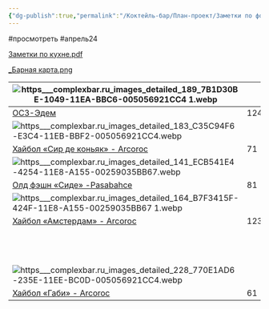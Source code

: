 ```yaml
---
{"dg-publish":true,"permalink":"/Коктейль-бар/План-проект/Заметки по формату/"}
---
```


#просмотреть #апрель24 

[ Заметки по кухне.pdf ](https://www.dropbox.com/scl/fi/s9uq4awhkh84ey435owde/.pdf?rlkey=cxrxb76wsn0ydz071quutcwm9&dl=0)

[_Барная карта.png](https://www.dropbox.com/scl/fi/52ie46etcs3fndvmpdtwu/_.png?rlkey=a6bjr7zvvmy98uwhgt9cupzoe&dl=0)


| ![https___complexbar.ru_images_detailed_189_7B1D30BE-1049-11EA-BBC6-005056921CC4 1.webp](/img/user/Inbox/https___complexbar.ru_images_detailed_189_7B1D30BE-1049-11EA-BBC6-005056921CC4%201.webp)  |      | ![https___complexbar.ru_images_detailed_154_906EF4D3-E3C7-11EB-BBF2-005056921CC4.webp](/img/user/Inbox/https___complexbar.ru_images_detailed_154_906EF4D3-E3C7-11EB-BBF2-005056921CC4.webp)                |      |
| ------------------------------------------------------------------------------------------- | ---- | ------------------------------------------------------------------------------------------------------- | ---- |
| [ОСЗ-Эдем](https://complexbar.ru/product/shampan-blyudce-osz-01060268/)                     | 124Р | [Бокал для вина - Nude ](https://complexbar.ru/product/bokal-dlya-vina-nude-01051371/)                  | 369Р |
| ![https___complexbar.ru_images_detailed_183_C35C94F6-E3C4-11EB-BBF2-005056921CC4.webp](/img/user/Inbox/https___complexbar.ru_images_detailed_183_C35C94F6-E3C4-11EB-BBF2-005056921CC4.webp)    |      | ![https___complexbar.ru_images_detailed_170_6697B3C1-3129-11EC-BBF4-005056921CC4.webp](/img/user/Inbox/https___complexbar.ru_images_detailed_170_6697B3C1-3129-11EC-BBF4-005056921CC4.webp)                |      |
| [Хайбол «Сир де коньяк» - Arcoroc ](https://complexbar.ru/product/haybol-arcoroc-01011332/) | 71   | [Олд фэшн - Nude ](https://complexbar.ru/product/old-feshn-nude-01020997/)                              | 348Р |
| ![https___complexbar.ru_images_detailed_141_ECB541E4-4254-11E8-A155-00259035BB67.webp](/img/user/Inbox/https___complexbar.ru_images_detailed_141_ECB541E4-4254-11E8-A155-00259035BB67.webp)    |      | ![https___complexbar.ru_images_detailed_219_79EB4891-235F-11EE-BC0D-005056921CC4.webp](/img/user/Inbox/https___complexbar.ru_images_detailed_219_79EB4891-235F-11EE-BC0D-005056921CC4.webp)                |      |
| [Олд фэшн «Сиде» -Pasabahce ](https://complexbar.ru/product/old-feshn-pasabahce-01020650/)  | 81   | [Олд фэшн «Финесс» - Nude](https://complexbar.ru/product/old-feshn-nude-01020840/)                      | 364Р |
| ![https___complexbar.ru_images_detailed_164_B7F3415F-424F-11E8-A155-00259035BB67 1.webp](/img/user/Inbox/https___complexbar.ru_images_detailed_164_B7F3415F-424F-11E8-A155-00259035BB67%201.webp)  |      | ![https___complexbar.ru_images_detailed_195_BCC8AD94-E3C4-11EB-BBF2-005056921CC4.webp](/img/user/Inbox/https___complexbar.ru_images_detailed_195_BCC8AD94-E3C4-11EB-BBF2-005056921CC4.webp)                |      |
| [Хайбол «Амстердам» - Arcoroc](https://complexbar.ru/product/haybol-arcoroc-01010253/)      | 123  | [Хайбол «Финесс» - Nude](https://complexbar.ru/product/haybol-nude-01011517/)                           | 381Р |
|                                                                                             |      | ![https___complexbar.ru_images_detailed_166_C651BD1B-814C-11E9-BBBA-005056921CC4.webp](/img/user/Inbox/https___complexbar.ru_images_detailed_166_C651BD1B-814C-11E9-BBBA-005056921CC4.webp)                |      |
|                                                                                             |      | [Шампанское-блюдце «Хэпберн» - Nude ](https://complexbar.ru/product/shampanskoe-blyudce-nude-01060709/) | 445Р |
| ![https___complexbar.ru_images_detailed_228_770E1AD6-235E-11EE-BC0D-005056921CC4.webp](/img/user/Inbox/https___complexbar.ru_images_detailed_228_770E1AD6-235E-11EE-BC0D-005056921CC4.webp)    |      | ![https___complexbar.ru_images_detailed_196_0A34B3C2-835A-11EB-BBEF-005056921CC4.webp](/img/user/Inbox/https___complexbar.ru_images_detailed_196_0A34B3C2-835A-11EB-BBEF-005056921CC4.webp)                |      |
| [Хайбол «Габи» - Arcoroc](https://complexbar.ru/product/haybol-arcoroc-01010994/)           | 61   | [Олд фэшн- Nude ](https://complexbar.ru/product/old-feshn-nude-01020678/)                               | 318Р |
